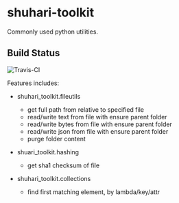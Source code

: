 # shuhari-toolkit

Commonly used python utilities.

## Build Status

![Travis-CI](https://www.travis-ci.org/shuhari/shuhari-toolkit.svg?branch=master)

Features includes:

- shuhari_toolkit.fileutils

  * get full path from relative to specified file
  * read/write text from file with ensure parent folder
  * read/write bytes from file with ensure parent folder
  * read/write json from file with ensure parent folder
  * purge folder content
  
* shuari_toolkit.hashing

  * get sha1 checksum of file

* shuhari_toolkit.collections

  * find first matching element, by lambda/key/attr
